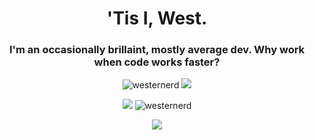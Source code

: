 
<h1 align="center">'Tis I, West.</h1>
<h3 align="center">I'm an occasionally brillaint, mostly average dev. Why work when code works faster?</h3>

<p align="center"> <img src="https://komarev.com/ghpvc/?username=westernerd&label=Profile%20views&color=0e75b6&style=flat" alt="westernerd" /> <a href="https://1sabelle.dev/r/discord" target="_blank"><img draggable="false" style="width:119xp;height:20xp;" src="https://discord.com/api/guilds/671089810504679434/embed.png"></a> </p>

<p align="center">
    <img src="https://github-readme-stats.vercel.app/api?username=westernerd&theme=blueberry&count_private=true&hide_border=true&line_height=25">
    <img src="https://github-readme-streak-stats.herokuapp.com/?user=westernerd&theme=blueberry&count_private=true&hide_border=true&line_height=25" alt="westernerd" /></p>
<p align="center"></p>



<p align="center">
<img src="https://lanyard.cnrad.dev/api/412750514711822346?idleMessage=I am a Knowledge Hoover">
</p>
